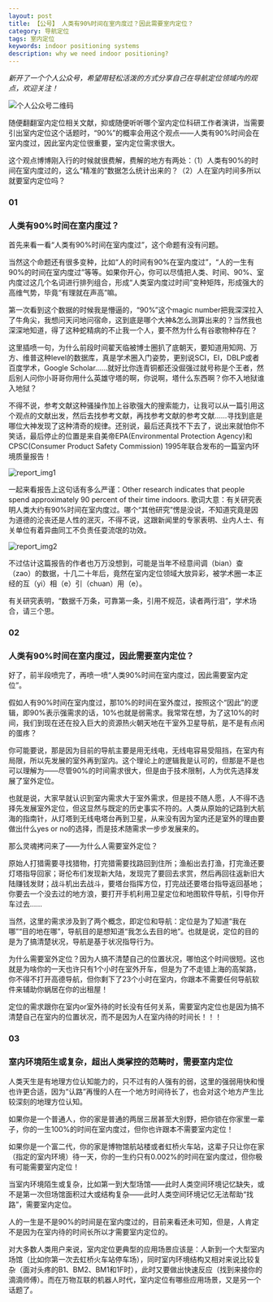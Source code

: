 ```yaml
---
layout: post
title: 【公号】 人类有90%时间在室内度过？因此需要室内定位？ 
category: 导航定位
tags: 室内定位
keywords: indoor positioning systems
description: why we need indoor positioning?
---
```


*新开了一个个人公众号，希望用轻松活泼的方式分享自己在导航定位领域内的观点，欢迎关注！*

![个人公众号二维码](/assets/img/20190326/qrcode.png)

随便翻翻室内定位相关文献，抑或随便听听哪个室内定位科研工作者演讲，当需要引出室内定位这个话题时，“90%”的概率会用这个观点——人类有90%时间会在室内度过，因此室内定位很重要，室内定位需求很大。

这个观点博博刚入行的时候就很费解，费解的地方有两处：（1）人类有90%的时间在室内度过的，这么“精准的”数据怎么统计出来的？（2）人在室内时间多所以就要室内定位吗？

### 01
### 人类有90%时间在室内度过？

首先来看一看“人类有90%时间在室内度过”，这个命题有没有问题。

当然这个命题还有很多变种，比如“人的时间有90%在室内度过”，“人的一生有90%的时间在室内度过”等等。如果你开心，你可以尽情把人类、时间、90%、室内度过这几个名词进行排列组合，形成“人类室内度过时间”变种矩阵，形成强大的高维气势，毕竟“有理就在声高”嘛。

第一次看到这个数据的时候我是懵逼的，“90%”这个magic number把我深深拉入了牛角尖，我想问天问地问宿命，这到底是哪个大神&怎么测算出来的？当然我也深深地知道，得了这种蛇精病的不止我一个人，要不然为什么有谷歌物种存在？

这里插喷一句，为什么前段时间翟天临被博士圈扒了底朝天，要知道用知网、万方、维普这种level的数据库，真是学术圈入门姿势，更别说SCI，EI，DBLP或者百度学术，Google Scholar……就好比你连青铜都还没倔强过就号称是个王者，然后别人问你小哥哥你用什么英雄守塔的啊，你说啊，塔什么东西啊？你不入地狱谁入地狱？

不得不说，参考文献这种骚操作加上谷歌强大的搜索能力，让我可以从一篇引用这个观点的文献出发，然后去找参考文献，再找参考文献的参考文献……寻找到底是哪位大神发现了这种清奇的规律。还别说，最后还真找不下去了，说出来就怕你不笑话，最后停止的位置是来自美帝EPA(Environmental Protection Agency)和CPSC(Consumer Product Safety Commission) 1995年联合发布的一篇室内环境质量报告！

![report_img1](/assets/img/20190326/1.jpg)

一起来看报告上这句话有多么严谨：Other research indicates that people spend approximately 90 percent of their time indoors.  歌词大意：有关研究表明人类大约有90%时间在室内度过。哪个“其他研究”愣是没说，不知道究竟是因为道德的沦丧还是人性的泯灭，不得不说，这跟新闻里的专家表明、业内人士、有关单位有着异曲同工不负责任耍流氓的功效。 

![report_img2](/assets/img/20190326/2.jpg)

不过估计这篇报告的作者也万万没想到，可能是当年不经意间调（bian）查（zao）的数据，十几二十年后，竟然在室内定位领域大放异彩，被学术圈一本正经的互（yi）相（e）引（chuan）用（e）。

有关研究表明，“数据千万条，可靠第一条，引用不规范，读者两行泪”，学术场合，请三个思。

### 02
### 人类有90%时间在室内度过，因此需要室内定位？

好了，前半段喷完了，再喷一喷“人类90%时间在室内度过，因此需要室内定位”。

假如人有90%时间在室内度过，那10%的时间在室外度过，按照这个“因此”的逻辑，即90%表示强需求的话，10%也就是弱需求。我常常在想，为了这10%的时间，我们到现在还在投入巨大的资源热火朝天地在干室外卫星导航，是不是有点闲的蛋疼？

你可能要说，那是因为目前的导航主要是用无线电，无线电容易受阻挡，在室内有局限，所以先发展的室外再到室内。这个理论上的逻辑我是认可的，但那是不是也可以理解为——尽管90%的时间需求很大，但是由于技术限制，人为优先选择发展了室外定位。

也就是说，大家早就认识到室内需求大于室外需求，但是技不随人愿，人不得不选择先发展室外定位，但这显然与既定的历史事实不符的。人类从原始的记路到大航海的指南针，从灯塔到无线电塔台再到卫星，从来没有因为室内还是室外的理由要做出什么yes or no的选择，而是技术随需求一步步发展来的。

那么灵魂拷问来了——为什么人需要室外定位？

原始人打猎需要寻找猎物，打完猎需要找路回到住所；渔船出去打渔，打完渔还要灯塔指导回家；哥伦布们发现新大陆，发现完了要回去求赏，然后再回往返新旧大陆赚钱发财；战斗机出去战斗，要塔台指挥方位，打完战还要塔台指导返回基地；你要去一个没去过的地方浪，要打开手机利用卫星定位和地图软件导航，引导你开车过去……

当然，这里的需求涉及到了两个概念，即定位和导航：定位是为了知道“我在哪”“目的地在哪”，导航目的是想知道“我怎么去目的地”。也就是说，定位的目的是为了搞清楚状况，导航是基于状况指导行为。

为什么需要室外定位？因为人搞不清楚自己的位置状况，哪怕这个时间很短。这也就是为啥你的一天也许只有1个小时在室外开车，但是为了不走错上海的高架路，你不得不打开高德导航，但你剩下了23个小时在室内，你跟本不需要任何导航软件来辅助你蜗居在你的出租屋！

定位的需求跟你在室内or室外待的时长没有任何关系，需要室内定位也是因为搞不清楚自己在室内的位置状况，而不是因为人在室内待的时间长！！！

### 03
### 室内环境陌生或复杂，超出人类掌控的范畴时，需要室内定位

人类天生是有地理方位认知能力的，只不过有的人强有的弱，这里的强弱用快和慢也许更合适，因为“认路”再慢的人在一个地方时间待长了，也会对这个地方产生比较深刻的地理方位认知。

如果你是一个普通人，你的家是普通的两居三居甚至大别野，把你锁在你家里一辈子，你的一生100%的时间在室内度过，但你也许跟本不需要室内定位！

如果你是一个富二代，你的家是博物馆航站楼或者虹桥火车站，这辈子只让你在家（指定的室内环境）待一天，你的一生约只有0.002%的时间在室内度过，但你极有可能需要室内定位！

当室内环境陌生或复杂，比如第一到大型场馆——此时人类空间环境记忆缺失，或不是第一次但场馆面积过大或结构复杂——此时人类空间环境记忆无法帮助“找路”，需要室内定位。

人的一生是不是90%的时间是在室内度过的，目前来看还未可知，但是，人肯定不是因为在室内待的时间长所以才需要室内定位的。 

对大多数人类用户来说，室内定位更典型的应用场景应该是：人新到一个大型室内场馆（比如你第一次去虹桥火车站停车场），同时室内环境结构又相对来说比较复杂（面对头疼的B1、BM2、BM1和1F时），此时又要做出快速反应（找到来接你的滴滴师傅）。而在万物互联的机器人时代，室内定位有哪些应用场景，又是另一个话题了。
